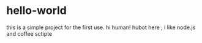hello-world
===========

this is a simple project for the first use.
hi human!
hubot here , i like node.js and coffee sctipte
